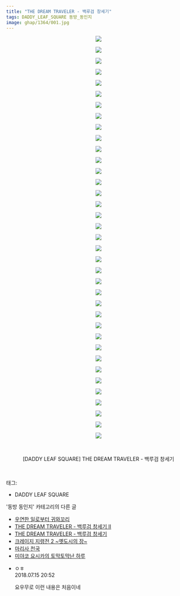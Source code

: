 ```yaml
---
title: "THE DREAM TRAVELER - 백루검 창세기"
tags: DADDY_LEAF_SQUARE 동방_동인지
image: ghap/1364/001.jpg
---
```

<div class="article">
<p style="text-align: center; clear: none; float: none;"><img src="{{ site.nasurl }}/ghap/1364/001.jpg"/></p>
<p style="text-align: center; clear: none; float: none;"><img src="{{ site.nasurl }}/ghap/1364/002.jpg"/></p>
<p style="text-align: center; clear: none; float: none;"><img src="{{ site.nasurl }}/ghap/1364/003.jpg"/></p>
<p style="text-align: center; clear: none; float: none;"><img src="{{ site.nasurl }}/ghap/1364/004.jpg"/></p>
<p style="text-align: center; clear: none; float: none;"><img src="{{ site.nasurl }}/ghap/1364/005.jpg"/></p>
<p style="text-align: center; clear: none; float: none;"><img src="{{ site.nasurl }}/ghap/1364/006.jpg"/></p>
<p style="text-align: center; clear: none; float: none;"><img src="{{ site.nasurl }}/ghap/1364/007.jpg"/></p>
<p style="text-align: center; clear: none; float: none;"><img src="{{ site.nasurl }}/ghap/1364/008.jpg"/></p>
<p style="text-align: center; clear: none; float: none;"><img src="{{ site.nasurl }}/ghap/1364/009.jpg"/></p>
<p style="text-align: center; clear: none; float: none;"><img src="{{ site.nasurl }}/ghap/1364/010.jpg"/></p>
<p style="text-align: center; clear: none; float: none;"><img src="{{ site.nasurl }}/ghap/1364/011.jpg"/></p>
<p style="text-align: center; clear: none; float: none;"><img src="{{ site.nasurl }}/ghap/1364/012.jpg"/></p>
<p style="text-align: center; clear: none; float: none;"><img src="{{ site.nasurl }}/ghap/1364/013.jpg"/></p>
<p style="text-align: center; clear: none; float: none;"><img src="{{ site.nasurl }}/ghap/1364/014.jpg"/></p>
<p style="text-align: center; clear: none; float: none;"><img src="{{ site.nasurl }}/ghap/1364/015.jpg"/></p>
<p style="text-align: center; clear: none; float: none;"><img src="{{ site.nasurl }}/ghap/1364/016.jpg"/></p>
<p style="text-align: center; clear: none; float: none;"><img src="{{ site.nasurl }}/ghap/1364/017.jpg"/></p>
<p style="text-align: center; clear: none; float: none;"><img src="{{ site.nasurl }}/ghap/1364/018.jpg"/></p>
<p style="text-align: center; clear: none; float: none;"><img src="{{ site.nasurl }}/ghap/1364/019.jpg"/></p>
<p style="text-align: center; clear: none; float: none;"><img src="{{ site.nasurl }}/ghap/1364/020.jpg"/></p>
<p style="text-align: center; clear: none; float: none;"><img src="{{ site.nasurl }}/ghap/1364/021.jpg"/></p>
<p style="text-align: center; clear: none; float: none;"><img src="{{ site.nasurl }}/ghap/1364/022.jpg"/></p>
<p style="text-align: center; clear: none; float: none;"><img src="{{ site.nasurl }}/ghap/1364/023.jpg"/></p>
<p style="text-align: center; clear: none; float: none;"><img src="{{ site.nasurl }}/ghap/1364/024.jpg"/></p>
<p style="text-align: center; clear: none; float: none;"><img src="{{ site.nasurl }}/ghap/1364/025.jpg"/></p>
<p style="text-align: center; clear: none; float: none;"><img src="{{ site.nasurl }}/ghap/1364/026.jpg"/></p>
<p style="text-align: center; clear: none; float: none;"><img src="{{ site.nasurl }}/ghap/1364/027.jpg"/></p>
<p style="text-align: center; clear: none; float: none;"><img src="{{ site.nasurl }}/ghap/1364/028.jpg"/></p>
<p style="text-align: center; clear: none; float: none;"><img src="{{ site.nasurl }}/ghap/1364/029.jpg"/></p>
<p style="text-align: center; clear: none; float: none;"><img src="{{ site.nasurl }}/ghap/1364/030.jpg"/></p>
<p style="text-align: center; clear: none; float: none;"><img src="{{ site.nasurl }}/ghap/1364/031.jpg"/></p>
<p style="text-align: center; clear: none; float: none;"><img src="{{ site.nasurl }}/ghap/1364/032.jpg"/></p>
<p style="text-align: center; clear: none; float: none;"><img src="{{ site.nasurl }}/ghap/1364/033.jpg"/></p>
<p style="text-align: center; clear: none; float: none;"><img src="{{ site.nasurl }}/ghap/1364/034.jpg"/></p>
<p style="text-align: center; clear: none; float: none;"><img src="{{ site.nasurl }}/ghap/1364/035.jpg"/></p>
<p style="text-align: center; clear: none; float: none;"><img src="{{ site.nasurl }}/ghap/1364/036.jpg"/></p>
<p style="text-align: center; clear: none; float: none;"><img src="{{ site.nasurl }}/ghap/1364/037.jpg"/></p>
<p style="text-align: center; clear: none; float: none;"><br/></p>
<p style="text-align: center; clear: none; float: none;">[DADDY LEAF SQUARE] THE DREAM TRAVELER - 백루검 창세기</p>
<p><br/></p>
</div><div class="tagTrail">
<p>태그: </p>
<ul>
<li>DADDY LEAF SQUARE</li>
</ul>
</div><div class="another">
<p>'동방 동인지' 카테고리의 다른 글</p>
<ul>
<li><a href="/2016-08-05-ghap_1366">우연한 일로부터 귀와꼬리</a></li>
<li><a href="/2016-08-05-ghap_1365">THE DREAM TRAVELER - 백루검 창세기 Ⅱ</a></li>
<li><a href="/2016-08-05-ghap_1364">THE DREAM TRAVELER - 백루검 창세기</a></li>
<li><a href="/2016-08-05-ghap_1363">크레이지 지령전 2 ~옛도시의 장~</a></li>
<li><a href="/2016-08-05-ghap_1362">마리사 천국</a></li>
<li><a href="/2016-08-05-ghap_1361">미야코 요시카의 토막토막난 하루</a></li>
</ul>
</div><div class="cb_module cb_fluid">
<div class="cb_wrt cb_profile">
<div class="comment">
<ul>
<li class="cb_thumb_off" id="comment15287311">
<div class="cb_comment_area">
<div class="cb_info_area">
<div class="cb_section">
<span class="cb_nick_name">ㅇㅎ</span>
</div>
<div class="cb_section">
<span class="cb_date">2018.07.15 20:52 </span>
</div>
</div>
<div class="cb_dsc_comment">
<p class="cb_dsc">
											요우무로 이런 내용은 처음이네
										</p>
</div>
</div></li>
</ul>
</div>
</div><!-- commentList close -->
</div>
<br/>
<p id="refer"></p>
<br/>
